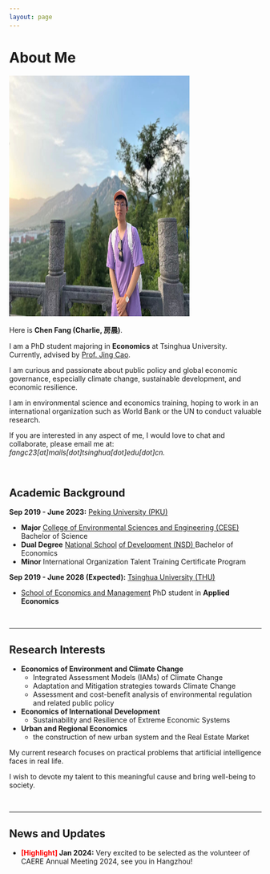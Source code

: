 ```yaml
---
layout: page
---
```

# About Me


<img src=/chen_2023.JPG class="floatpic" width="360" height="480">

<br>


Here is **Chen Fang (Charlie, 房晨)**.


I am a PhD student majoring in **Economics** at Tsinghua University. Currently, advised by [Prof. Jing Cao](https://cn.chinaproject.harvard.edu/people/jing-cao).


I am curious and passionate about public policy and global economic governance, especially climate change, sustainable development, and economic resilience.


I am in environmental science and economics training, hoping to work in an international organization such as World Bank or the UN to conduct valuable research.


If you are interested in any aspect of me, I would love to chat and collaborate, please email me at: *fangc23[at]mails[dot]tsinghua[dot]edu[dot]cn.*


<br>


## Academic Background


**Sep 2019 - June 2023:** [Peking University (PKU)](https://www.pku.edu.cn/)

- **Major**		[College of Environmental Sciences and Engineering (CESE)](https://cese.pku.edu.cn/) 		Bachelor of Science
- **Dual Degree** 	[National School](http://nsd.pku.edu.cn/) [of Development (NSD)     					](http://nsd.pku.edu.cn/)Bachelor of Economics
- **Minor**		International Organization Talent Training Certificate Program


**Sep 2019 - June 2028 (Expected):** [Tsinghua University (THU)](https://www.tsinghua.edu.cn/)

* [School of Economics and Management](https://www.sem.tsinghua.edu.cn/) 								PhD student in **Applied Economics**


<br>


---

## Research Interests

- **Economics of Environment and Climate Change**
  - Integrated Assessment Models (IAMs) of Climate Change
  - Adaptation and Mitigation strategies towards Climate Change
  - Assessment and cost-benefit analysis of environmental regulation and related public policy
- **Economics of International Development**
  - Sustainability and Resilience of Extreme Economic Systems
- **Urban and Regional Economics**
  - the construction of new urban system and the Real Estate Market

My current research focuses on practical problems that artificial intelligence faces in real life. 

I wish to devote my talent to this meaningful cause and bring well-being to society.

<br>

---

## News and Updates

- **<font color='red'>[Highlight]</font> Jan 2024:** Very excited to be selected as the volunteer of CAERE Annual Meeting 2024, see you in Hangzhou!

<br>

<!-- <blockquote class="twitter-tweet"><p lang="en" dir="ltr">I'm thrilled to share that I have been awarded the AAAI 2024 Undergraduate Scholarship and will be attending the AAAI Conference in Vancouver this coming February.<br><br>I am also looking for PhD to start in 2025 Fall. Contact me if you have any leads! 😁 <a href="https://t.co/GxdTPnCzE6">pic.twitter.com/GxdTPnCzE6</a></p>— Hanlin CAI (seeking a PhD position 2025) (@lancecai2002) <a href="https://twitter.com/lancecai2002/status/1738533328490463639?ref_src=twsrc%5Etfw">December 23, 2023</a></blockquote> <script async src="https://platform.twitter.com/widgets.js" charset="utf-8"></script> -->
